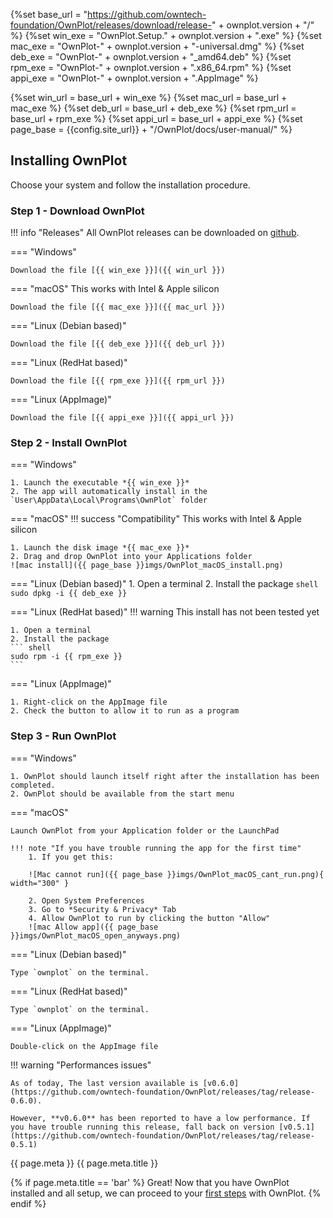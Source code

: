 
{%set base_url =  "https://github.com/owntech-foundation/OwnPlot/releases/download/release-" + ownplot.version  + "/" %}
{%set win_exe = "OwnPlot.Setup." + ownplot.version + ".exe" %}
{%set mac_exe = "OwnPlot-" + ownplot.version + "-universal.dmg" %}
{%set deb_exe = "OwnPlot-" + ownplot.version + "_amd64.deb" %}
{%set rpm_exe = "OwnPlot-" + ownplot.version + ".x86_64.rpm" %}
{%set appi_exe = "OwnPlot-" + ownplot.version + ".AppImage" %}

{%set win_url = base_url + win_exe %}
{%set mac_url = base_url + mac_exe %}
{%set deb_url = base_url + deb_exe %}
{%set rpm_url = base_url + rpm_exe %}
{%set appi_url = base_url + appi_exe %}
{%set page_base = {{config.site_url}} + "/OwnPlot/docs/user-manual/" %}

## Installing OwnPlot

Choose your system and follow the installation procedure.

### Step 1 - Download OwnPlot
!!! info "Releases"
	All OwnPlot releases can be downloaded on [github](https://github.com/owntech-foundation/OwnPlot/releases).

=== "Windows"

	Download the file [{{ win_exe }}]({{ win_url }})

=== "macOS"
	This works with Intel & Apple silicon

	Download the file [{{ mac_exe }}]({{ mac_url }})

=== "Linux (Debian based)"

	Download the file [{{ deb_exe }}]({{ deb_url }})


=== "Linux (RedHat based)"

	Download the file [{{ rpm_exe }}]({{ rpm_url }})


=== "Linux (AppImage)"

	Download the file [{{ appi_exe }}]({{ appi_url }})


### Step 2 - Install OwnPlot

=== "Windows"

	1. Launch the executable *{{ win_exe }}*
	2. The app will automatically install in the `User\AppData\Local\Programs\OwnPlot` folder

=== "macOS"
	!!! success "Compatibility"
		This works with Intel & Apple silicon
	
	1. Launch the disk image *{{ mac_exe }}*
	2. Drag and drop OwnPlot into your Applications folder 
	![mac install]({{ page_base }}imgs/OwnPlot_macOS_install.png)

=== "Linux (Debian based)"
	1. Open a terminal
	2. Install the package
	``` shell
	sudo dpkg -i {{ deb_exe }}
	```

=== "Linux (RedHat based)"
	!!! warning
		This install has not been tested yet

	1. Open a terminal
	2. Install the package
	``` shell
	sudo rpm -i {{ rpm_exe }}
	```

=== "Linux (AppImage)"

	1. Right-click on the AppImage file
    2. Check the button to allow it to run as a program

### Step 3 - Run OwnPlot

=== "Windows"

	1. OwnPlot should launch itself right after the installation has been completed.
	2. OwnPlot should be available from the start menu

=== "macOS"

    Launch OwnPlot from your Application folder or the LaunchPad

	!!! note "If you have trouble running the app for the first time"
		1. If you get this:

		![Mac cannot run]({{ page_base }}imgs/OwnPlot_macOS_cant_run.png){ width="300" }

		2. Open System Preferences
		3. Go to *Security & Privacy* Tab
		4. Allow OwnPlot to run by clicking the button "Allow"
		![mac Allow app]({{ page_base }}imgs/OwnPlot_macOS_open_anyways.png)

=== "Linux (Debian based)"

    Type `ownplot` on the terminal.

=== "Linux (RedHat based)"

    Type `ownplot` on the terminal.

=== "Linux (AppImage)"

    Double-click on the AppImage file


!!! warning "Performances issues"

	As of today, The last version available is [v0.6.0](https://github.com/owntech-foundation/OwnPlot/releases/tag/release-0.6.0).

	However, **v0.6.0** has been reported to have a low performance. If you have trouble running this release, fall back on version [v0.5.1](https://github.com/owntech-foundation/OwnPlot/releases/tag/release-0.5.1)

{{ page.meta }}
{{ page.meta.title }}

{% if page.meta.title == 'bar' %}
	Great! Now that you have OwnPlot installed and all setup, we can proceed to your [first steps](first-steps.md) with OwnPlot.
{% endif %}